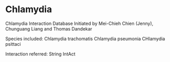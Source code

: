 # Chlamydia
Chlamydia Interaction Database
Initiated by Mei-Chieh Chien (Jenny), Chunguang Liang and Thomas Dandekar

Species included:
  Chlamydia trachomatis
  Chlamydia pseumonia
  CHlamydia psittaci

Interaction referred:
  String
  IntAct
  
  

